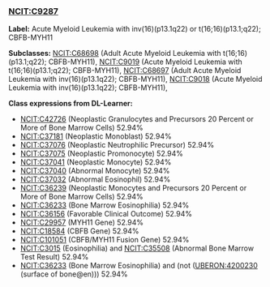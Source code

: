 
### [NCIT:C9287](http://purl.obolibrary.org/obo/NCIT_C9287)
**Label:** Acute Myeloid Leukemia with inv(16)(p13.1q22) or t(16;16)(p13.1;q22); CBFB-MYH11

**Subclasses:** [NCIT:C68698](http://purl.obolibrary.org/obo/NCIT_C68698) (Adult Acute Myeloid Leukemia with t(16;16)(p13.1;q22); CBFB-MYH11), [NCIT:C9019](http://purl.obolibrary.org/obo/NCIT_C9019) (Acute Myeloid Leukemia with t(16;16)(p13.1;q22); CBFB-MYH11), [NCIT:C68697](http://purl.obolibrary.org/obo/NCIT_C68697) (Adult Acute Myeloid Leukemia with inv(16)(p13.1q22); CBFB-MYH11), [NCIT:C9018](http://purl.obolibrary.org/obo/NCIT_C9018) (Acute Myeloid Leukemia with inv(16)(p13.1q22); CBFB-MYH11), 

**Class expressions from DL-Learner:**

- [NCIT:C42726](http://purl.obolibrary.org/obo/NCIT_C42726) (Neoplastic Granulocytes and Precursors 20 Percent or More of Bone Marrow Cells) 52.94%
- [NCIT:C37181](http://purl.obolibrary.org/obo/NCIT_C37181) (Neoplastic Monoblast) 52.94%
- [NCIT:C37076](http://purl.obolibrary.org/obo/NCIT_C37076) (Neoplastic Neutrophilic Precursor) 52.94%
- [NCIT:C37075](http://purl.obolibrary.org/obo/NCIT_C37075) (Neoplastic Promonocyte) 52.94%
- [NCIT:C37041](http://purl.obolibrary.org/obo/NCIT_C37041) (Neoplastic Monocyte) 52.94%
- [NCIT:C37040](http://purl.obolibrary.org/obo/NCIT_C37040) (Abnormal Monocyte) 52.94%
- [NCIT:C37032](http://purl.obolibrary.org/obo/NCIT_C37032) (Abnormal Eosinophil) 52.94%
- [NCIT:C36239](http://purl.obolibrary.org/obo/NCIT_C36239) (Neoplastic Monocytes and Precursors 20 Percent or More of Bone Marrow Cells) 52.94%
- [NCIT:C36233](http://purl.obolibrary.org/obo/NCIT_C36233) (Bone Marrow Eosinophilia) 52.94%
- [NCIT:C36156](http://purl.obolibrary.org/obo/NCIT_C36156) (Favorable Clinical Outcome) 52.94%
- [NCIT:C29957](http://purl.obolibrary.org/obo/NCIT_C29957) (MYH11 Gene) 52.94%
- [NCIT:C18584](http://purl.obolibrary.org/obo/NCIT_C18584) (CBFB Gene) 52.94%
- [NCIT:C101051](http://purl.obolibrary.org/obo/NCIT_C101051) (CBFB/MYH11 Fusion Gene) 52.94%
- [NCIT:C3015](http://purl.obolibrary.org/obo/NCIT_C3015) (Eosinophilia) and [NCIT:C35508](http://purl.obolibrary.org/obo/NCIT_C35508) (Abnormal Bone Marrow Test Result) 52.94%
- [NCIT:C36233](http://purl.obolibrary.org/obo/NCIT_C36233) (Bone Marrow Eosinophilia) and (not ([UBERON:4200230](http://purl.obolibrary.org/obo/UBERON_4200230) (surface of bone@en))) 52.94%


